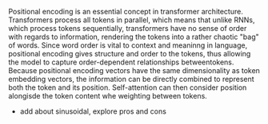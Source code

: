 Positional encoding is an essential concept in transformer architecture. Transformers process all tokens in parallel, which means that unlike RNNs, which process tokens sequentially, transformers have no sense of order with regards to information, rendering the tokens into a rather chaotic "bag" of words. Since word order is vital to context and meaninng in language, positional encoding gives structure and order to the tokens, thus allowing the model to capture order-dependent relationships betweentokens. Because positional encoding vectors have the same dimensionality as token embedding vectors, the information can be directly combined to represent both the token and its position. Self-attention can then consider position alongisde the token content whe weighting between tokens.

* add about sinusoidal, explore pros and cons
